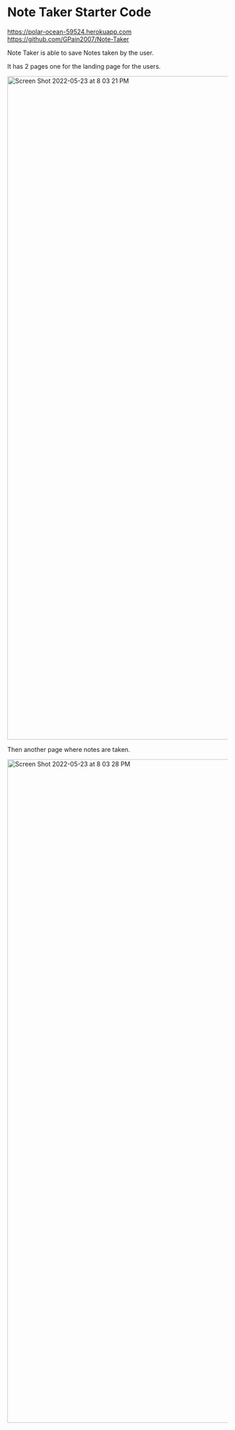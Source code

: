 # Note Taker Starter Code

 https://polar-ocean-59524.herokuapp.com
 https://github.com/GPain2007/Note-Taker
 
Note Taker is able to save Notes taken by the user.
 
 
 It has 2 pages one for the landing page for the users.
 
 
 <img width="1512" alt="Screen Shot 2022-05-23 at 8 03 21 PM" src="https://user-images.githubusercontent.com/97716889/169927908-18721e2d-7c70-4ce1-bfd7-2ed02573ab4d.png">

Then another page where notes are taken.

<img width="1512" alt="Screen Shot 2022-05-23 at 8 03 28 PM" src="https://user-images.githubusercontent.com/97716889/169927968-4390fc0a-3605-4764-b196-32f81a33dfb3.png">
